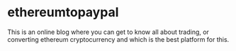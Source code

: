 # ethereumtopaypal
This is an online blog where you can get to know all about trading, or converting ethereum cryptocurrency and which is the best platform for this.
